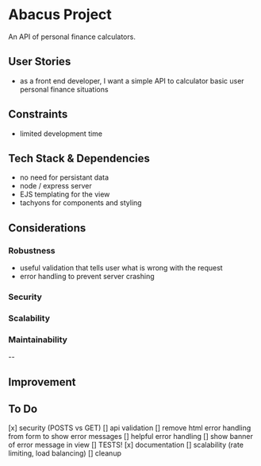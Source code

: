 # Abacus Project

An API of personal finance calculators.

## User Stories

- as a front end developer, I want a simple API to calculator basic user personal finance situations

## Constraints

- limited development time

## Tech Stack & Dependencies

- no need for persistant data
- node / express server
- EJS templating for the view
- tachyons for components and styling

## Considerations

### Robustness

- useful validation that tells user what is wrong with the request
- error handling to prevent server crashing

### Security

### Scalability

### Maintainability

--

## Improvement

## To Do

[x] security (POSTS vs GET)
[] api validation
[] remove html error handling from form to show error messages
[] helpful error handling
[] show banner of error message in view
[] TESTS!
[x] documentation
[] scalability (rate limiting, load balancing)
[] cleanup

